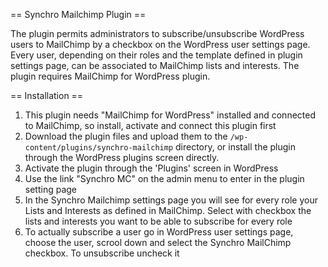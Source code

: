== Synchro Mailchimp Plugin ==

The plugin permits administrators to subscribe/unsubscribe WordPress users to MailChimp by a checkbox on the WordPress user settings page. Every user, depending on their roles and the template defined in plugin settings page, can be associated to MailChimp lists and interests. The plugin requires MailChimp for WordPress plugin.

== Installation ==

1. This plugin needs "MailChimp for WordPress" installed and connected to MailChimp, so install, activate and connect this plugin first
1. Download the plugin files and upload them to the `/wp-content/plugins/synchro-mailchimp` directory, or install the plugin through the WordPress plugins screen directly.
1. Activate the plugin through the 'Plugins' screen in WordPress
1. Use the link "Synchro MC" on the admin menu to enter in the plugin setting page
1. In the Synchro Mailchimp settings page you will see for every role your Lists and Interests as defined in MailChimp. Select with checkbox the lists and interests you want to be able to subscribe for every role
1. To actually subscribe a user go in WordPress user settings page, choose the user, scrool down and select the Synchro MailChimp checkbox. To unsubscribe uncheck it


